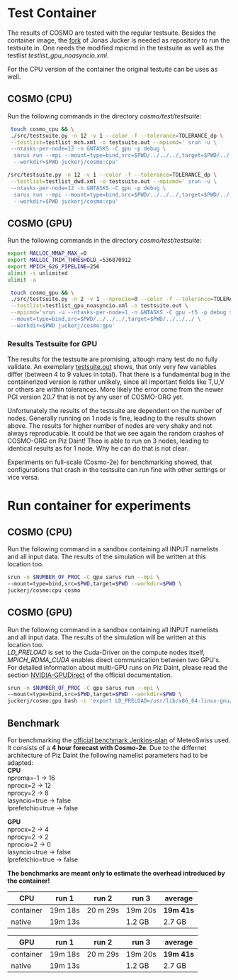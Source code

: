 # Test Container
The results of COSMO are tested with the regular testsuite. Besides the container image, the [fork](https://github.com/jonasjucker/cosmo/tree/docker)
of Jonas Jucker is needed as repository to run the testsuite in. One needs the modified mpicmd in the testsuite as well as the testlist *testlist_gpu_noasyncio.xml*.

For the CPU version of the container the original testuite can be uses as well.

## COSMO (CPU)
Run the following commands in the directory *cosmo/test/testsuite*:
```bash
 touch cosmo_cpu && \
 ./src/testsuite.py -n 12 -v 1 --color -f --tolerance=TOLERANCE_dp \
 --testlist=testlist_mch.xml -o testsuite.out --mpicmd=' srun -u \
 --ntasks-per-node=12 -n &NTASKS -C gpu -p debug \
  sarus run --mpi --mount=type=bind,src=$PWD/../../../,target=$PWD/../../../ \
  --workdir=$PWD juckerj/cosmo:cpu'
```

```bash
/src/testsuite.py -n 12 -v 1 --color -f --tolerance=TOLERANCE_dp \
 --testlist=testlist_dwd.xml -o testsuite.out --mpicmd=' srun -u \
 --ntasks-per-node=12 -n &NTASKS -C gpu -p debug \
  sarus run --mpi --mount=type=bind,src=$PWD/../../../,target=$PWD/../../../ \
  --workdir=$PWD juckerj/cosmo:cpu'
  ```
  
## COSMO (GPU)
Run the following commands in the directory *cosmo/test/testsuite*:
```bash
export MALLOC_MMAP_MAX_=0
export MALLOC_TRIM_THRESHOLD_=536870912
export MPICH_G2G_PIPELINE=256
ulimit -s unlimited
ulimit -a

 touch cosmo_gpu && \
 ./src/testsuite.py -n 2 -v 1 --nprocio=0 --color -f --tolerance=TOLERANCE_dp \
 --testlist=testlist_gpu_noasyncio.xml -o testsuite.out \
 --mpicmd='srun -u --ntasks-per-node=1 -n &NTASKS -C gpu -t5 -p debug sarus run --mpi \
 --mount=type=bind,src=$PWD/../../../,target=$PWD/../../../ \
 --workdir=$PWD juckerj/cosmo:gpu'

```
### Results Testsuite for GPU
The results for the testsuite are promising, altough many test do no fully validate.
An exemplary [testsuite.out](testsuite.out) shows, that only very few variables differ (between 4 to 9 values in total).
That there is a fundamental bug in the containerized version is rather unlikely, since all important fields like T,U,V or others are within
tolerances. More likely the error come from the newer PGI version 20.7 that is not by any user of COSMO-ORG yet.

Unfortunately the results of the testsuite are dependent on the number of nodes. Generally running on 1 node is fine, leading to the results 
shown above. The results for higher number of nodes are very shaky and not always reproducable. It could be that we see again the random crashes
of COSMO-ORG on Piz Daint!
Theo is able to run on 3 nodes, leading to identical results as for 1 node.
Why he can do that is not clear.

Experiments on full-scale (Cosmo-2e) for benchmarking showed, that configurations that crash in the testsuite can run fine with other 
settings or vice versa.

# Run container for experiments

## COSMO (CPU)
Run the following command in a sandbox containing all INPUT namelists and all input data.
The results of the simulation will be written at this location too.
```bash
srun -n $NUMBER_OF_PROC -C gpu sarus run --mpi \
--mount=type=bind,src=$PWD,target=$PWD --workdir=$PWD \
juckerj/cosmo:cpu cosmo
```

## COSMO (GPU)
Run the following command in a sandbox containing all INPUT namelists and all input data.
The results of the simulation will be written at this location too.  
*LD_PRELOAD* is set to the Cuda-Driver on the compute nodes itself, *MPICH_RDMA_CUDA* enables direct
communication between two GPU's. For detailed information about multi-GPU runs on Piz Daint, please read
the section [NVIDIA-GPUDirect](https://sarus.readthedocs.io/en/stable/cookbook/gpu/gpudirect.html?highlight=MPICH#nvidia-gpudirect-rdma)
of the official documentation.
```bash
srun -n $NUMBER_OF_PROC -C gpu sarus run --mpi \
--mount=type=bind,src=$PWD,target=$PWD --workdir=$PWD \
juckerj/cosmo:gpu bash -c 'export LD_PRELOAD=/usr/lib/x86_64-linux-gnu/libcuda.so; export MPICH_RDMA_ENABLED_CUDA=1; cosmo'
```
## Benchmark
For benchmarking the [official benchmark Jenkins-plan](http://jenkins-mch.cscs.ch/view/cosmo/job/COSMO-ORG_performance_benchmark_daily/) of MeteoSwiss used.
It consists of a **4 hour forecast with Cosmo-2e**. Due to the differnet architecture of Piz Daint the following namelist parameters had to be adapted:  
**CPU**  
nproma=-1 -> 16  
nprocx=2  -> 12  
nprocy=2  -> 8  
lasyncio=true -> false  
lprefetchio=true -> false 

**GPU**  
nprocx=2  -> 4  
nprocy=2  -> 2  
nprocio=2 -> 0  
lasyncio=true -> false  
lprefetchio=true -> false  

**The benchmarks are meant only to estimate the overhead introduced by the container!**

|  CPU        | run 1   | run 2   | run 3  | average   |
|-------------|---------|---------|--------|-----------|
|  container  |19m 18s  |20 m 29s |19m 20s |**19m 41s**|
|  native     |19m 13s  |      |1.2 GB|2.7 GB   |

|  GPU        | run 1   | run 2   | run 3  | average   |
|-------------|---------|---------|--------|-----------|
|  container  |19m 18s  |20 m 29s |19m 20s |**19m 41s**|
|  native     |19m 13s  |      |1.2 GB|2.7 GB   |
